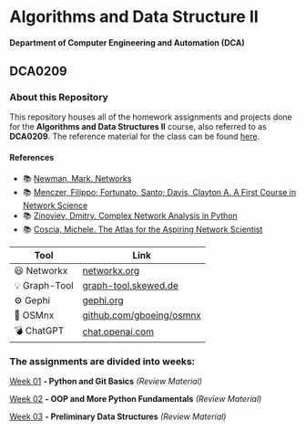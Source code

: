 
# Algorithms and Data Structure II 
#### Department of Computer Engineering and Automation (DCA)
## DCA0209 
### About this Repository

This repository houses all of the homework assignments and projects done for the **Algorithms and Data Structures II** course, also referred to as **DCA0209**. The reference material for the class can be found [here](https://github.com/ivanovitchm/datastructure).


#### References

- :books: [Newman, Mark. Networks](https://global.oup.com/academic/product/networks-9780198805090?cc=br&lang=en&)
- :books: [Menczer, Filippo; Fortunato, Santo; Davis, Clayton A. A First Course in Network Science](https://www.cambridge.org/us/academic/subjects/physics/statistical-physics/first-course-network-science)
- :books: [Zinoviev, Dmitry. Complex Network Analysis in Python](https://pragprog.com/titles/dzcnapy/complex-network-analysis-in-python/)
- :books: [Coscia, Michele. The Atlas for the Aspiring Network Scientist](https://www.networkatlas.eu/)


| Tool | Link |
|------|------|
| :smiley: Networkx | [networkx.org](https://networkx.org/) |
| :bulb: Graph-Tool | [graph-tool.skewed.de](https://graph-tool.skewed.de/) |
| :gear: Gephi | [gephi.org](https://gephi.org/) |
| :rocket: OSMnx | [github.com/gboeing/osmnx](https://github.com/gboeing/osmnx) |
| :bomb: ChatGPT | [chat.openai.com](https://chat.openai.com/chat) |


### The assignments are divided into weeks:
[Week 01](https://github.com/ThiagoFPMR/DCA0209/tree/master/week_01) **- Python and Git Basics** *(Review Material)*

[Week 02]() **- OOP and More Python Fundamentals** *(Review Material)*

[Week 03](https://github.com/ThiagoFPMR/DCA0209/tree/master/week_03) **- Preliminary Data Structures** *(Review Material)*